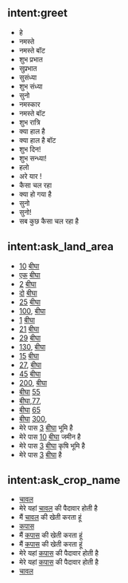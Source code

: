 

## intent:greet
- हे
- नमस्ते
- नमस्ते बॉट
- शुभ प्रभात
- सुप्रभात
- सुसंध्या
- शुभ संध्या
- सुनो
- नमस्कार
- नमस्ते बॉट
- शुभ रात्रि
- क्या हाल है
- क्या हाल है बॉट
- शुभ दिन!
- शुभ सन्ध्या!
- हलो
- अरे यार !
- कैसा चल रहा
- क्या हो गया है
- सुनो
- सुनो!
- सब कुछ कैसा चल रहा है




## intent:ask_land_area
- [10](size) [बीघा](land_unit)
- [एक](size) [बीघा](land_unit)
- [2](size) [बीघा](land_unit)
- [दो](size) [बीघा](land_unit)
- [25](size) [बीघा](land_unit)
- [100](size), [बीघा](land_unit)
- [1](size) [बीघा](land_unit)
- [21](size) [बीघा](land_unit)
- [29](size) [बीघा](land_unit)
- [130](size), [बीघा](land_unit)
- [15](size) [बीघा](land_unit)
- [27](size), [बीघा](land_unit)
- [45](size) [बीघा](land_unit)
- [200](size), [बीघा](land_unit)
- [बीघा](land_unit) [55](size) 
- [बीघा](land_unit),[77](size), 
- [बीघा](land_unit) [65](size) 
- [बीघा](land_unit) [300](size), 
- मेरे पास [3](size) [बीघा](land_unit) भूमि है
- मेरे पास [10](size) [बीघा](land_unit) जमीन है
- मेरे पास [3](size) [बीघा](land_unit) कृषि भूमि है
- मेरे पास [3](size) [बीघा](land_unit) है



## intent:ask_crop_name

- [चावल](crop)
- मेरे यहां [चावल](crop) की पैदावार होती है
- मैं [चावल](crop) की खेती करता हूं
- [कपास](crop)
- मैं [कपास](crop) की खेती करता हूं
- मैं [कपास](crop) की खेती करता हूं
- मेरे यहां [कपास](crop) की पैदावार होती है
- मेरे यहां [कपास](crop) की पैदावार होती है
- [चावल](crop)

